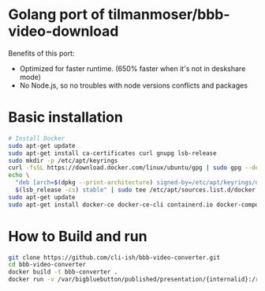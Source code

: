 # Golang port of tilmanmoser/bbb-video-download

Benefits of this port:
* Optimized for faster runtime. (650% faster when it's not in deskshare mode)
* No Node.js, so no troubles with node versions conflicts and packages

# Basic installation

```bash
# Install Docker
sudo apt-get update
sudo apt-get install ca-certificates curl gnupg lsb-release
sudo mkdir -p /etc/apt/keyrings
curl -fsSL https://download.docker.com/linux/ubuntu/gpg | sudo gpg --dearmor -o /etc/apt/keyrings/docker.gpg
echo \
  "deb [arch=$(dpkg --print-architecture) signed-by=/etc/apt/keyrings/docker.gpg] https://download.docker.com/linux/ubuntu \
  $(lsb_release -cs) stable" | sudo tee /etc/apt/sources.list.d/docker.list > /dev/null
sudo apt-get update
sudo apt-get install docker-ce docker-ce-cli containerd.io docker-compose-plugin
```

# How to Build and run

```bash
git clone https://github.com/cli-ish/bbb-video-converter.git
cd bbb-video-converter
docker build -t bbb-converter .
docker run -v /var/bigbluebutton/published/presentation/{internalid}:/recdir bbb-converter -i /recdir -o video.mp4
```
